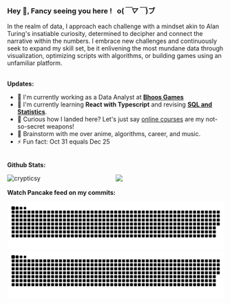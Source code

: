 ### Hey 👋, Fancy seeing you here ! &nbsp; o(*￣▽￣*)ブ

In the realm of data, I approach each challenge with a mindset akin to Alan Turing's insatiable curiosity, determined to decipher and connect the narrative within the numbers. I embrace new challenges and continuously seek to expand my skill set, be it enlivening the most mundane data through visualization, optimizing scripts with algorithms, or building games using an unfamiliar platform.
<br/> <br/> 

**Updates:**
- 🔭 I'm currently working as a Data Analyst at [**Bhoos Games**](https://www.bhoos.com/about/)
- 🌱 I'm currently learning **React with Typescript** and revising [**SQL and Statistics**](https://github.com/crypticsy/Learning_Journal/tree/master/66_Days_of_Data_Science). 
- 🤔 Curious how I landed here? Let's just say [online courses](./certifications/) are my not-so-secret weapons!
- 💬 Brainstorm with me over anime, algorithms, career, and music.
- ⚡ Fun fact: Oct 31 equals Dec 25
<br/> <br/> 

**Github Stats:**

<img  align="left" width="50%" src="https://github-readme-stats-eight-theta.vercel.app/api?username=crypticsy&&count_private=true&show_icons=true&bg_color=0D1117&title_color=fff&text_color=929292&icon_color=F1E05A&hide_border=true" alt="crypticsy" />

<img width="42%" src="https://github-readme-stats-eight-theta.vercel.app/api/top-langs/?username=crypticsy&layout=compact&bg_color=0D1117&title_color=fff&text_color=929292&hide_border=true" />
<br/>

**Watch Pancake feed on my commits:**

![github contribution grid snake animation](https://raw.githubusercontent.com/crypticsy/crypticsy/output/github-contribution-grid-snake-dark.svg#gh-dark-mode-only)![github contribution grid snake animation](https://raw.githubusercontent.com/crypticsy/crypticsy/output/github-contribution-grid-snake.svg#gh-light-mode-only)
